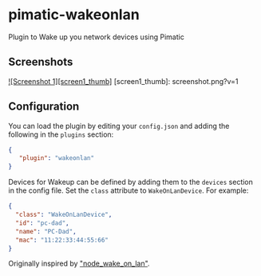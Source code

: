 pimatic-wakeonlan
=======================

Plugin to Wake up you network devices using Pimatic

Screenshots
-----------
[![Screenshot 1][screen1_thumb]](screenshot.png)
[screen1_thumb]: screenshot.png?v=1

Configuration
-------------
You can load the plugin by editing your `config.json` and adding the following in the `plugins` section:

````json
{ 
   "plugin": "wakeonlan"
}
````

Devices for Wakeup can be defined by adding them to the `devices` section in the config file. Set the `class` attribute to `WakeOnLanDevice`. For example:
```json
{
  "class": "WakeOnLanDevice",
  "id": "pc-dad",
  "name": "PC-Dad",
  "mac": "11:22:33:44:55:66"
}
```

Originally inspired by ["node_wake_on_lan"](https://github.com/agnat/node_wake_on_lan). 



